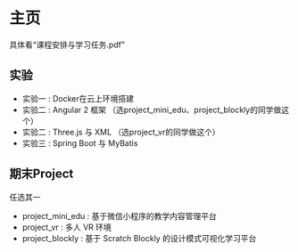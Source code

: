 # 主页

具体看“课程安排与学习任务.pdf”

## 实验

- 实验一 : Docker在云上环境搭建
- 实验二 : Angular 2 框架 （选project_mini_edu、project_blockly的同学做这个）
- 实验二 : Three.js 与 XML （选project_vr的同学做这个）
- 实验三 : Spring Boot 与 MyBatis


## 期末Project

任选其一

- project_mini_edu : 基于微信小程序的教学内容管理平台
- project_vr : 多人 VR 环境
- project_blockly : 基于 Scratch Blockly 的设计模式可视化学习平台




